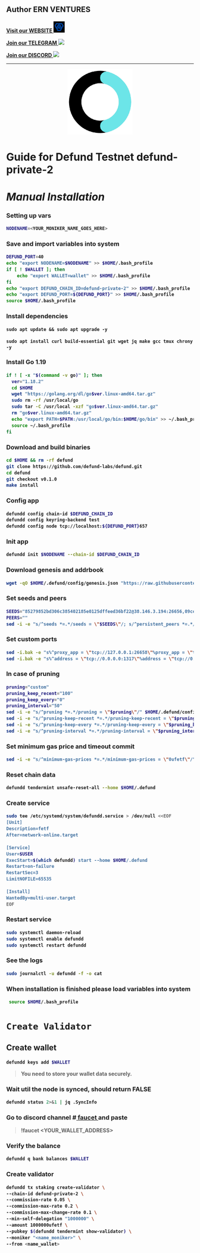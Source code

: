 ## <strong><p style="font-size:20px" align="left"> Author ERN VENTURES
<strong><p style="font-size:14px" align="left">
<a href="https://ernventures.com/" target="_blank">Visit our WEBSITE <img src="https://raw.githubusercontent.com/stasiaantonova/ERN/main/6.png" width="30"/></a></p></strong>
<strong><p style="font-size:14px" align="left">
<a href="https://t.me/ernventuresglobal" target="_blank">Join our TELEGRAM <img src="https://user-images.githubusercontent.com/50621007/183283867-56b4d69f-bc6e-4939-b00a-72aa019d1aea.png" width="20"/></a></p></strong>
<strong><p style="font-size:14px" align="left">
<a href="https://discord.gg/8htnaeTx" target="_blank">Join our DISCORD <img src="https://user-images.githubusercontent.com/50621007/176236430-53b0f4de-41ff-41f7-92a1-4233890a90c8.png" width="20"/></a></p></strong>
<hr>

<p align="center">
  <img src="https://raw.githubusercontent.com/stasiaantonova/ERN/main/img/1_PjcXnE3_NM9V9RKRidh6Og.png">
</p>

# **Guide for Defund Testnet defund-private-2**

# ***Manual Installation***
### **Setting up vars**
 ```sh
NODENAME=<YOUR_MONIKER_NAME_GOES_HERE>
  ```
### **Save and import variables into system**
```sh
DEFUND_PORT=40
echo "export NODENAME=$NODENAME" >> $HOME/.bash_profile
if [ ! $WALLET ]; then
	echo "export WALLET=wallet" >> $HOME/.bash_profile
fi
echo "export DEFUND_CHAIN_ID=defund-private-2" >> $HOME/.bash_profile
echo "export DEFUND_PORT=${DEFUND_PORT}" >> $HOME/.bash_profile
source $HOME/.bash_profile
```
### **Install dependencies**
```
sudo apt update && sudo apt upgrade -y

sudo apt install curl build-essential git wget jq make gcc tmux chrony -y
 ```

### **Install Go 1.19**
```sh
if ! [ -x "$(command -v go)" ]; then
  ver="1.18.2"
  cd $HOME
  wget "https://golang.org/dl/go$ver.linux-amd64.tar.gz"
  sudo rm -rf /usr/local/go
  sudo tar -C /usr/local -xzf "go$ver.linux-amd64.tar.gz"
  rm "go$ver.linux-amd64.tar.gz"
  echo "export PATH=$PATH:/usr/local/go/bin:$HOME/go/bin" >> ~/.bash_profile
  source ~/.bash_profile
fi
```

### **Download and build binaries**
```sh
cd $HOME && rm -rf defund
git clone https://github.com/defund-labs/defund.git
cd defund
git checkout v0.1.0
make install
```
### **Config app**
```sh
defundd config chain-id $DEFUND_CHAIN_ID
defundd config keyring-backend test
defundd config node tcp://localhost:${DEFUND_PORT}657
```
### **Init app**
```sh
defundd init $NODENAME --chain-id $DEFUND_CHAIN_ID
```
### **Download genesis and addrbook**
```sh
wget -qO $HOME/.defund/config/genesis.json "https://raw.githubusercontent.com/defund-labs/testnet/main/defund-private-2/genesis.json"
  ```

### **Set seeds and peers**
 ```sh
SEEDS="85279852bd306c385402185e0125dffeed36bf22@38.146.3.194:26656,09ce2d3fc0fdc9d1e879888e7d72ae0fefef6e3d@65.108.105.48:11256"
PEERS=""
sed -i -e "s/^seeds *=.*/seeds = \"$SEEDS\"/; s/^persistent_peers *=.*/persistent_peers = \"$PEERS\"/" $HOME/.defund/config/config.toml
 ```
 ### **Set custom ports**
 ```sh
sed -i.bak -e "s%^proxy_app = \"tcp://127.0.0.1:26658\"%proxy_app = \"tcp://127.0.0.1:${DEFUND_PORT}658\"%; s%^laddr = \"tcp://127.0.0.1:26657\"%laddr = \"tcp://127.0.0.1:${DEFUND_PORT}657\"%; s%^pprof_laddr = \"localhost:6060\"%pprof_laddr = \"localhost:${DEFUND_PORT}060\"%; s%^laddr = \"tcp://0.0.0.0:26656\"%laddr = \"tcp://0.0.0.0:${DEFUND_PORT}656\"%; s%^prometheus_listen_addr = \":26660\"%prometheus_listen_addr = \":${DEFUND_PORT}660\"%" $HOME/.defund/config/config.toml
sed -i.bak -e "s%^address = \"tcp://0.0.0.0:1317\"%address = \"tcp://0.0.0.0:${DEFUND_PORT}317\"%; s%^address = \":8080\"%address = \":${DEFUND_PORT}080\"%; s%^address = \"0.0.0.0:9090\"%address = \"0.0.0.0:${DEFUND_PORT}090\"%; s%^address = \"0.0.0.0:9091\"%address = \"0.0.0.0:${DEFUND_PORT}091\"%; s%^address = \"0.0.0.0:8545\"%address = \"0.0.0.0:${DEFUND_PORT}545\"%; s%^ws-address = \"0.0.0.0:8546\"%ws-address = \"0.0.0.0:${DEFUND_PORT}546\"%" $HOME/.defund/config/app.toml
 ```
### **In case of pruning**
 ```sh
 pruning="custom"
pruning_keep_recent="100"
pruning_keep_every="0"
pruning_interval="50"
sed -i -e "s/^pruning *=.*/pruning = \"$pruning\"/" $HOME/.defund/config/app.toml
sed -i -e "s/^pruning-keep-recent *=.*/pruning-keep-recent = \"$pruning_keep_recent\"/" $HOME/.defund/config/app.toml
sed -i -e "s/^pruning-keep-every *=.*/pruning-keep-every = \"$pruning_keep_every\"/" $HOME/.defund/config/app.toml
sed -i -e "s/^pruning-interval *=.*/pruning-interval = \"$pruning_interval\"/" $HOME/.defund/config/app.toml
 ```
### **Set minimum gas price and timeout commit**
```sh
sed -i -e "s/^minimum-gas-prices *=.*/minimum-gas-prices = \"0ufetf\"/" $HOME/.defund/config/app.toml
```
### **Reset chain data**
```sh
defundd tendermint unsafe-reset-all --home $HOME/.defund
```
### **Create service**
 ```sh
sudo tee /etc/systemd/system/defundd.service > /dev/null <<EOF
[Unit]
Description=fetf
After=network-online.target

[Service]
User=$USER
ExecStart=$(which defundd) start --home $HOME/.defund
Restart=on-failure
RestartSec=3
LimitNOFILE=65535

[Install]
WantedBy=multi-user.target
EOF
```
### **Restart service**
```sh
sudo systemctl daemon-reload
sudo systemctl enable defundd
sudo systemctl restart defundd 
 ```
### **See the logs**
 ```sh
 sudo journalctl -u defundd -f -o cat
  ```
### **When installation is finished please load variables into system**
```sh
 source $HOME/.bash_profile
  ```
# `Create Validator`

## **Create wallet**
```sh
defundd keys add $WALLET
```
>You need to store your wallet data securely.

### **Wait util the node is synced, should return FALSE**
```sh
defundd status 2>&1 | jq .SyncInfo
```
### **Go to discord channel #[ faucet ](https://discord.com/channels/913091321114296330/1038133368841310280) and paste**
>!faucet <YOUR_WALLET_ADDRESS>
### **Verify the balance**
```sh
defundd q bank balances $WALLET
 ```
> 
### **Create validator**
```sh
defundd tx staking create-validator \
--chain-id defund-private-2 \
--commission-rate 0.05 \
--commission-max-rate 0.2 \
--commission-max-change-rate 0.1 \
--min-self-delegation "1000000" \
--amount 1000000ufetf \
--pubkey $(defundd tendermint show-validator) \
--moniker "<name_moniker>" \
--from <name_wallet>
```
